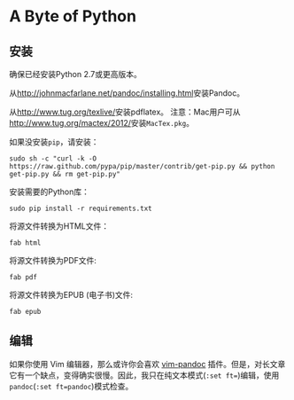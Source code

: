 # A Byte of Python

## 安装

确保已经安装Python 2.7或更高版本。

从<http://johnmacfarlane.net/pandoc/installing.html>安装Pandoc。

从<http://www.tug.org/texlive/>安装pdflatex。
注意：Mac用户可从<http://www.tug.org/mactex/2012/>安装`MacTex.pkg`。

如果没安装`pip`，请安装：

    sudo sh -c "curl -k -O https://raw.github.com/pypa/pip/master/contrib/get-pip.py && python get-pip.py && rm get-pip.py"


安装需要的Python库：

    sudo pip install -r requirements.txt


将源文件转换为HTML文件：

    fab html

将源文件转换为PDF文件:

    fab pdf

将源文件转换为EPUB (电子书)文件:

    fab epub

## 编辑

如果你使用 Vim 编辑器，那么或许你会喜欢 [vim-pandoc](https://github.com/vim-pandoc/vim-pandoc) 插件。但是，对长文章它有一个缺点，变得确实很慢。因此，我只在纯文本模式(`:set ft=`)编辑，使用`pandoc`(`:set ft=pandoc`)模式检查。
